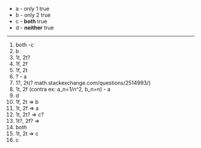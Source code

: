 
- a - only 1 true
- b - only 2 true
- c - **both** true
- d - **neither** true

___

1. both -c 
2. b
3. 1t, 2t?
4. 1f, 2f
5. 1f, 2t
6. ? - a
7. 1?, 2t(? math.stackexchange.com/questions/2514993/) 
8. 1t, 2f (contra ex: a_n=1/n^2, b_n=n) - a
9. d
10. 1f, 2t => b
11. 1t, 2f => a
12. 1t, 2t? => c?
13. 1t?, 2f?  => 
14. both 
15. 1t, 2t => c
16. c





